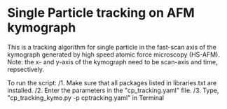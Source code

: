 # Single Particle tracking on AFM kymograph
This is a tracking algorithm for single particle in the fast-scan axis of the kymograph generated by high speed atomic force microscopy (HS-AFM).
Note: the x- and y-axis of the kymograph need to be scan-axis and time, repsectively. 

To run the script:
/1. Make sure that all packages listed in libraries.txt are installed.
/2. Enter the parameters in the "cp_tracking.yaml" file.
/3. Type, "cp_tracking_kymo.py -p cptracking.yaml" in Terminal

